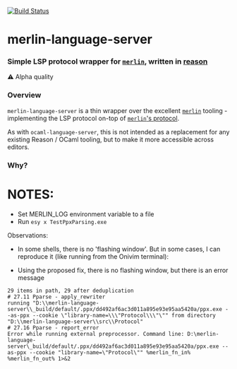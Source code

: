 [![Build Status](https://bryphe.visualstudio.com/merlin-language-server/_apis/build/status/bryphe.merlin-language-server?branchName=master)](https://bryphe.visualstudio.com/merlin-language-server/_build/latest?definitionId=16?branchName=master)

# merlin-language-server
### Simple LSP protocol wrapper for [`merlin`](https://github.com/ocaml/merlin), written in [reason](https://reasonml.github.io/)

:warning: Alpha quality

### Overview

`merlin-language-server` is a thin wrapper over the excellent [`merlin`](https://github.com/ocaml/merlin) tooling - implementing the LSP protocol on-top of [`merlin`'s protocol](https://github.com/ocaml/merlin/blob/master/doc/dev/PROTOCOL.md). 

As with `ocaml-language-server`, this is not intended as a replacement for any existing Reason / OCaml tooling, but to make it more accessible across editors.

### Why?
# NOTES:

- Set MERLIN_LOG environment variable to a file
- Run `esy x TestPpxParsing.exe`

Observations:
- In some shells, there is no 'flashing window'. But in some cases, I can reproduce it (like running from the Onivim terminal):


- Using the proposed fix, there is no flashing window, but there is an error message

```
29 items in path, 29 after deduplication
# 27.11 Pparse - apply_rewriter
running "D:\\merlin-language-server\\_build/default/.ppx/dd492af6ac3d011a895e93e95aa5420a/ppx.exe --as-ppx --cookie \"library-name=\\\"Protocol\\\"\"" from directory "D:\\merlin-language-server\\src\\Protocol"
# 27.16 Pparse - report_error
Error while running external preprocessor. Command line: D:\merlin-language-server\_build/default/.ppx/dd492af6ac3d011a895e93e95aa5420a/ppx.exe --as-ppx --cookie "library-name=\"Protocol\"" %merlin_fn_in% %merlin_fn_out% 1>&2
```
